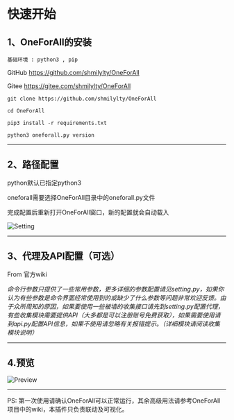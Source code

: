 # 快速开始

## 1、OneForAll的安装

`基础环境 : python3 , pip`

GitHub https://github.com/shmilylty/OneForAll 

Gitee  https://gitee.com/shmilylty/OneForAll

```
git clone https://github.com/shmilylty/OneForAll

cd OneForAll

pip3 install -r requirements.txt

python3 oneforall.py version
```
---
## 2、路径配置

python默认已指定python3

oneforall需要选择OneForAll目录中的oneforall.py文件

完成配置后重新打开OneForAll窗口，新的配置就会自动载入

![Setting](https://s3.bmp.ovh/imgs/2022/02/02e9359eb5807366.gif)

---
## 3、代理及API配置（可选）
From 官方wiki 

*命令行参数只提供了一些常用参数，更多详细的参数配置请见setting.py，如果你认为有些参数是命令界面经常使用到的或缺少了什么参数等问题非常欢迎反馈。由于众所周知的原因，如果要使用一些被墙的收集接口请先到setting.py配置代理，有些收集模块需要提供API（大多都是可以注册账号免费获取），如果需要使用请到api.py配置API信息，如果不使用请忽略有关报错提示。（详细模块请阅读收集模块说明）*

---
## 4.预览
![Preview](https://s3.bmp.ovh/imgs/2022/02/d8156f709f750a5a.gif)

---
PS: 第一次使用请确认OneForAll可以正常运行，其余高级用法请参考OneForAll项目中的wiki，本插件只负责联动及可视化。